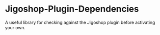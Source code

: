 Jigoshop-Plugin-Dependencies
============================

A useful library for checking against the Jigoshop plugin before activating your own.